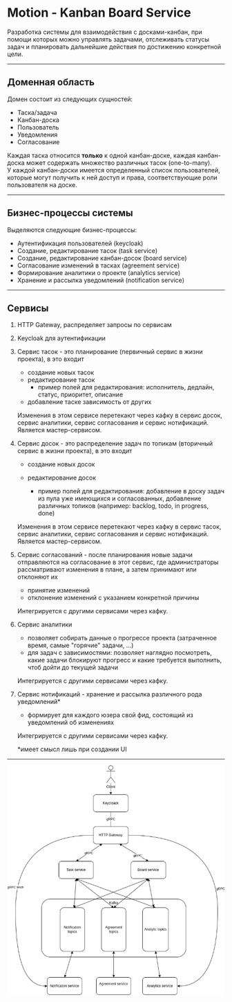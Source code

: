 # Motion - Kanban Board Service

Разработка системы для взаимодействия с досками-канбан, при помощи которых можно управлять задачами, отслеживать статусы задач и планировать дальнейшие действия по достижению конкретной цели.

---

## Доменная область

Домен состоит из следующих сущностей:

- Таска/задача
- Канбан-доска
- Пользователь
- Уведомления
- Согласование

Каждая таска относится **только** к одной канбан-доске, каждая канбан-доска может содержать множество различных тасок (one-to-many). \
У каждой канбан-доски имеется определенный список пользователей, которые могут получить к ней доступ и права, соответствующие роли пользователя на доске.

---

## Бизнес-процессы системы

Выделяются следующие бизнес-процессы:

- Аутентификация пользователей (keycloak)
- Создание, редактирование тасок (task service)
- Создание, редактирование канбан-досок (board service)
- Согласование изменений в тасках (agreement service)
- Формирование аналитики о проекте (analytics service)
- Хранение и рассылка уведомлений (notification service)

---

## Сервисы

1. HTTP Gateway, распределяет запросы по сервисам

2. Keycloak для аутентификации

3. Сервис тасок - это планирование (первичный сервис в жизни проекта), в это входит

   - создание новых тасок
   - редактирование тасок
     - пример полей для редактирования: исполнитель, дедлайн, статус, приоритет, описание
   - добавление таске зависимость от других

   Изменения в этом сервисе перетекают через кафку в сервис досок, сервис аналитики, сервис согласования и сервис нотификаций. Является мастер-сервисом.

4. Сервис досок - это распределение задач по топикам (вторичный сервис в жизни проекта), в это входит

   - создание новых досок
   - редактирование досок

     - пример полей для редактирования: добавление в доску задач из пула уже имеющихся и согласованных, добавление различных топиков (например: backlog, todo, in progress, done)

   Изменения в этом сервисе перетекают через кафку в сервис тасок, сервис аналитики, сервис согласования и сервис нотификаций. Является мастер-сервисом.

5. Сервис согласований - после планирования новые задачи отправляются на согласование в этот сервис, где администраторы рассматривают изменения в плане, а затем принимают или отклоняют их

   - принятие изменений
   - отклонение изменений с указанием конкретной причины

   Интегрируется с другими сервисами через кафку.

6. Сервис аналитики

   - позволяет собирать данные о прогрессе проекта (затраченное время, самые "горячие" задачи, ...)
   - для задач с зависимостями: позволяет наглядно посмотреть, какие задачи блокируют прогресс и какие требуется выполнить, чтоб дойти до текущей задачи

   Интегрируется с другими сервисами через кафку.

7. Сервис нотификаций - хранение и рассылка различного рода уведомлений\*

   - формирует для каждого юзера свой фид, состоящий из уведомлений об изменениях

   Интегрируется с другими сервисами через кафку.

   \*имеет смысл лишь при создании UI

---

![alt text](../services.png)

